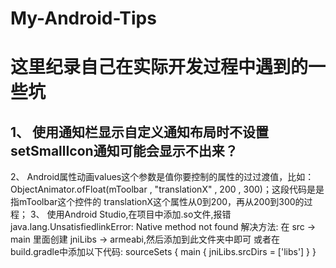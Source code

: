 # My-Android-Tips
这里纪录自己在实际开发过程中遇到的一些坑
========================================

1、 使用通知栏显示自定义通知布局时不设置setSmallIcon通知可能会显示不出来？
-------------------------------------------------------------------------
2、 Android属性动画values这个参数是值你要控制的属性的过过渡值，比如：
    ObjectAnimator.ofFloat(mToolbar , "translationX" , 200 , 300)；这段代码是是指mToolbar这个控件的
    translationX这个属性从0到200，再从200到300的过程；
3、 使用Android Studio,在项目中添加.so文件,报错java.lang.UnsatisfiedlinkError: Native method not found
    解决方法:
    在 src -> main 里面创建 jniLibs -> armeabi,然后添加到此文件夹中即可
    或者在build.gradle中添加以下代码:
    sourceSets {
        main {
            jniLibs.srcDirs = ['libs']
        }
    }

